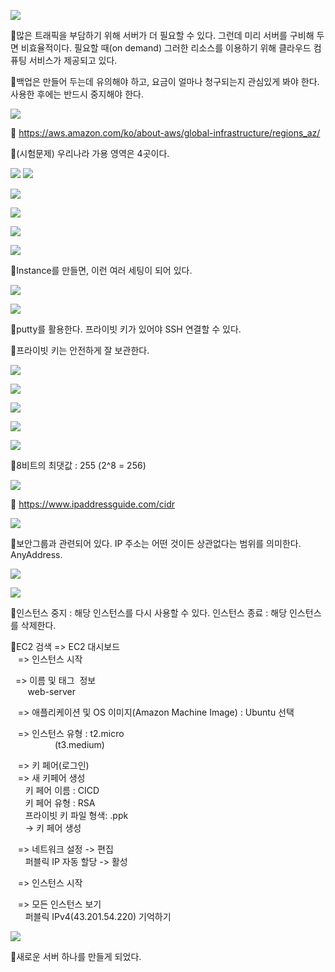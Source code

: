 ![](../image/Pasted%20image%2020240509120414.png)

📌많은 트래픽을 부담하기 위해 서버가 더 필요할 수 있다. 그런데 미리 서버를 구비해 두면 비효율적이다. 필요할 때(on demand) 그러한 리소스를 이용하기 위해 클라우드 컴퓨팅 서비스가 제공되고 있다.

📌백업은 만들어 두는데 유의해야 하고, 요금이 얼마나 청구되는지 관심있게 봐야 한다. 사용한 후에는 반드시 중지해야 한다.

![](../image/Pasted%20image%2020240509120904.png)

📌 https://aws.amazon.com/ko/about-aws/global-infrastructure/regions_az/

📌(시험문제) 우리나라 가용 영역은 4곳이다.

![](../image/Pasted%20image%2020240509121039.png)
![](../image/Pasted%20image%2020240509121359.png)

![](../image/Pasted%20image%2020240509121411.png)

![](../image/Pasted%20image%2020240509121458.png)

![](../image/Pasted%20image%2020240509121711.png)

![](../image/Pasted%20image%2020240509121830.png)

📌Instance를 만들면, 이런 여러 세팅이 되어 있다.

![](../image/Pasted%20image%2020240509121906.png)

![](../image/Pasted%20image%2020240509122124.png)

📌putty를 활용한다. 프라이빗 키가 있어야 SSH 연결할 수 있다.

📌프라이빗 키는 안전하게 잘 보관한다.

![](../image/Pasted%20image%2020240509122502.png)

![](../image/Pasted%20image%2020240509122515.png)

![](../image/Pasted%20image%2020240509122546.png)

![](../image/Pasted%20image%2020240509122707.png)

![](../image/Pasted%20image%2020240509122755.png)

📌8비트의 최댓값 : 255 (2^8 = 256)

![](../image/Pasted%20image%2020240509123049.png)

📌 https://www.ipaddressguide.com/cidr


![](../image/Pasted%20image%2020240509123213.png)

📌보안그룹과 관련되어 있다. IP 주소는 어떤 것이든 상관없다는 범위를 의미한다. AnyAddress.

![](../image/Pasted%20image%2020240509123437.png)

![](../image/Pasted%20image%2020240509123919.png)

📌인스턴스 중지 : 해당 인스턴스를 다시 사용할 수 있다.
인스턴스 종료 : 해당 인스턴스를 삭제한다.

📌EC2 검색 => EC2 대시보드   
   => 인스턴스 시작  
  
  => 이름 및 태그  정보  
       web-server  
  
   => 애플리케이션 및 OS 이미지(Amazon Machine Image) : Ubuntu 선택  
  
   => 인스턴스 유형 : t2.micro  
                  (t3.medium)   
  
   => 키 페어(로그인)   
   => 새 키페어 생성  
      키 페어 이름 : CICD  
      키 페어 유형 : RSA  
      프라이빗 키 파일 형색: .ppk  
      -> 키 페어 생성  
  
   => 네트워크 설정 -> 편집  
      퍼블릭 IP 자동 할당 -> 활성  
  
   => 인스턴스 시작  
  
   => 모든 인스턴스 보기  
      퍼블릭 IPv4(43.201.54.220) 기억하기


![](../image/Pasted%20image%2020240509124950.png)

📌새로운 서버 하나를 만들게 되었다.
